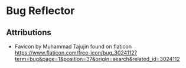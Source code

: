 # Bug Reflector

## Attributions
- Favicon by Muhammad Tajujin found on flaticon
https://www.flaticon.com/free-icon/bug_3024112?term=bug&page=1&position=37&origin=search&related_id=3024112